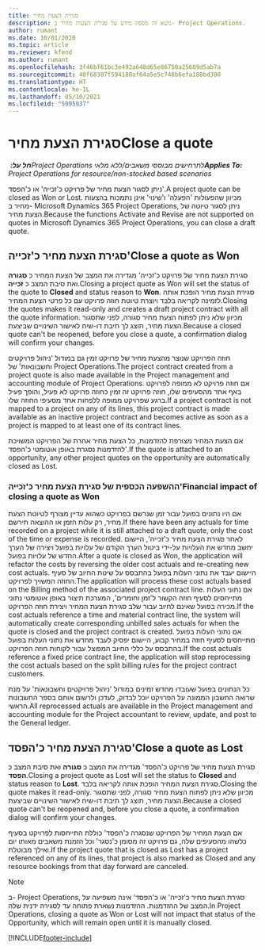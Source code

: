 ```yaml
---
title: סגירת הצעת מחיר
description: נושא זה מספק מידע על סגירת הצעות מחיר ב- Project Operations.
author: rumant
ms.date: 10/01/2020
ms.topic: article
ms.reviewer: kfend
ms.author: rumant
ms.openlocfilehash: 3f46bf61bc3e492a648d65e86750a25609d5ab7a
ms.sourcegitcommit: 40f68387f594180af64a5e5c748b6efa188bd300
ms.translationtype: HT
ms.contentlocale: he-IL
ms.lasthandoff: 05/10/2021
ms.locfileid: "5995937"
---
```

# <a name="close-a-quote"></a><span data-ttu-id="ed3b5-103">סגירת הצעת מחיר</span><span class="sxs-lookup"><span data-stu-id="ed3b5-103">Close a quote</span></span>

<span data-ttu-id="ed3b5-104">_**חל על:** ‏Project Operations לתרחישים מבוססי משאבים/ללא מלאי_</span><span class="sxs-lookup"><span data-stu-id="ed3b5-104">_**Applies To:** Project Operations for resource/non-stocked based scenarios_</span></span>

<span data-ttu-id="ed3b5-105">ניתן לסגור הצעת מחיר של פרויקט כ'זכייה' או כ'הפסד'.</span><span class="sxs-lookup"><span data-stu-id="ed3b5-105">A project quote can be closed as Won or Lost.</span></span> <span data-ttu-id="ed3b5-106">מכיוון שהפעולות 'הפעלה' ו'שינוי' אינן נתמכות בהצעות מחיר ב- Microsoft Dynamics 365 Project Operations, ניתן לסגור טיוטה של הצעת מחיר.</span><span class="sxs-lookup"><span data-stu-id="ed3b5-106">Because the functions Activate and Revise are not supported on quotes in Microsoft Dynamics 365 Project Operations, you can close a draft quote.</span></span>

## <a name="close-a-quote-as-won"></a><span data-ttu-id="ed3b5-107">סגירת הצעת מחיר כ'זכייה'</span><span class="sxs-lookup"><span data-stu-id="ed3b5-107">Close a quote as Won</span></span>

<span data-ttu-id="ed3b5-108">סגירת הצעת מחיר של פרויקט כ'זכייה' מגדירה את המצב של הצעת המחיר כ **סגורה** ואת סיבת המצב כ **זכייה**.</span><span class="sxs-lookup"><span data-stu-id="ed3b5-108">Closing a project quote as Won will set the status of the quote to **Closed** and status reason to **Won**.</span></span> <span data-ttu-id="ed3b5-109">סגירת הצעת מחיר הופכת אותה לזמינה לקריאה בלבד ויוצרת טיוטת חוזה פרויקט עם כל פרטי הצעת המחיר.</span><span class="sxs-lookup"><span data-stu-id="ed3b5-109">Closing the quotes makes it read-only and creates a draft project contract with all the quote information.</span></span> <span data-ttu-id="ed3b5-110">מכיוון שלא ניתן לפתוח הצעת מחיר סגורה, לפני שתסגור הצעת מחיר, תוצג לך תיבת דו-שיח לאישור השינויים שביצעת.</span><span class="sxs-lookup"><span data-stu-id="ed3b5-110">Because a closed quote can't be reopened, before you close a quote, a confirmation dialog will confirm your changes.</span></span>

<span data-ttu-id="ed3b5-111">חוזה הפרויקט שנוצר מהצעת מחיר של פרויקט זמין גם במודול 'ניהול פרויקטים וחשבונאות' של Project Operations.</span><span class="sxs-lookup"><span data-stu-id="ed3b5-111">The project contract created from a project quote is also made available in the Project management and accounting module of Project Operations.</span></span> <span data-ttu-id="ed3b5-112">אם חוזה פרויקט לא ממופה לפרויקט באף אחד מהסעיפים שלו, חוזה פרויקט זה זמין כחוזה פרויקט לא פעיל, והופך פעיל ברגע שפרויקט ממופה ללפחות אחד מסעיפי החוזה שלו.</span><span class="sxs-lookup"><span data-stu-id="ed3b5-112">If a project contract is not mapped to a project on any of its lines, this project contract is made available as an inactive project contract and becomes active as soon as a project is mapped to at least one of its contract lines.</span></span>

<span data-ttu-id="ed3b5-113">אם הצעת המחיר מצורפת להזדמנות, כל הצעת מחיר אחרת של הפרויקט המשויכת להזדמנות נסגרת באופן אוטומטי כ'הפסד'.</span><span class="sxs-lookup"><span data-stu-id="ed3b5-113">If the quote is attached to an opportunity, any other project quotes on the opportunity are automatically closed as Lost.</span></span>

### <a name="financial-impact-of-closing-a-quote-as-won"></a><span data-ttu-id="ed3b5-114">ההשפעה הכספית של סגירת הצעת מחיר כ'זכייה'</span><span class="sxs-lookup"><span data-stu-id="ed3b5-114">Financial impact of closing a quote as Won</span></span>

<span data-ttu-id="ed3b5-115">אם היו נתונים בפועל עבור זמן שנרשם בפרויקט כשהוא עדיין מצורף לטיוטת הצעת מחיר, רק עלות הזמן או ההוצאה תירשם.</span><span class="sxs-lookup"><span data-stu-id="ed3b5-115">If there have been any actuals for time recorded on a project while it is still attached to a draft quote, only the cost of the time or expense is recorded.</span></span> <span data-ttu-id="ed3b5-116">לאחר סגירת הצעת מחיר כ'זכייה', היישום יחשב מחדש את העלויות על-ידי ביטול הערך הקודם של עלויות בפועל ויצירה של הערך החדש של עלויות בפועל.</span><span class="sxs-lookup"><span data-stu-id="ed3b5-116">After a quote is closed as Won, the application will refactor the costs by reversing the older cost actuals and re-creating new cost actuals.</span></span> <span data-ttu-id="ed3b5-117">היישום יעבד את נתוני העלות בפועל בהתבסס על שיטת החיוב של סעיף החוזה המשויך לפרויקט.</span><span class="sxs-lookup"><span data-stu-id="ed3b5-117">The application will process these cost actuals based on the Billing method of the associated project contract line.</span></span> <span data-ttu-id="ed3b5-118">אם נתוני העלות מתייחסים לסעיף חוזה הקשור ל'זמן וחומרים', המערכת תיצור באופן אוטומטי נתוני מכירה בפועל שאינם לחיוב עבור שלב סגירת הצעת המחיר ויצירת חוזה הפרויקט.</span><span class="sxs-lookup"><span data-stu-id="ed3b5-118">If the cost actuals reference a time and material contract line, the system will automatically create corresponding unbilled sales actuals for when the quote is closed and the project contract is created.</span></span> <span data-ttu-id="ed3b5-119">אם נתוני העלות בפועל מתייחסים לסעיף חוזה במחיר קבוע, היישום יפסיק לעבד מחדש את נתוני העלות בפועל בהתבסס על כללי החיוב המפוצל עבור לקוחות חוזה הפרויקט.</span><span class="sxs-lookup"><span data-stu-id="ed3b5-119">If the cost actuals reference a fixed price contract line, the application will stop reprocessing the cost actuals based on the split billing rules for the project contract customers.</span></span>

<span data-ttu-id="ed3b5-120">כל הנתונים בפועל‬ שעובדו מחדש זמינים במודול 'ניהול פרויקטים וחשבונאות' על מנת שרואה החשבון הממונה על הפרויקט יוכל לבדוק, לעדכן ולרשום אותם בספר החשבונות הראשי.</span><span class="sxs-lookup"><span data-stu-id="ed3b5-120">All reprocessed actuals are available in the Project management and accounting module for the Project accountant to review, update, and post to the General ledger.</span></span> 

## <a name="close-a-quote-as-lost"></a><span data-ttu-id="ed3b5-121">סגירת הצעת מחיר כ'הפסד'</span><span class="sxs-lookup"><span data-stu-id="ed3b5-121">Close a quote as Lost</span></span>

<span data-ttu-id="ed3b5-122">סגירת הצעת מחיר של פרויקט כ'הפסד' מגדירה את המצב כ **סגורה** ואת סיבת המצב כ **הפסד**.</span><span class="sxs-lookup"><span data-stu-id="ed3b5-122">Closing a project quote as Lost will set the status to **Closed** and status reason to **Lost**.</span></span> <span data-ttu-id="ed3b5-123">סגירת הצעת המחיר הופכת אותה לקריאה בלבד.</span><span class="sxs-lookup"><span data-stu-id="ed3b5-123">Closing the quote makes it read-only.</span></span> <span data-ttu-id="ed3b5-124">מכיוון שלא ניתן לפתוח הצעת מחיר סגורה, לפני שתסגור הצעת מחיר, תוצג לך תיבת דו-שיח לאישור השינויים שביצעת.</span><span class="sxs-lookup"><span data-stu-id="ed3b5-124">Because a closed quote can't be reopened and, before you close a quote, a confirmation dialog will confirm your changes.</span></span>

<span data-ttu-id="ed3b5-125">אם הצעת המחיר של הפרויקט שנסגרה כ'הפסד' כוללת התייחסות לפרויקט בסעיף כלשהו מהסעיפים שלה, גם פרויקט זה מסומן כ'נסגר' וכל הזמנת משאבים מאותו יום ואילך מבוטלת.</span><span class="sxs-lookup"><span data-stu-id="ed3b5-125">If the project quote that is closed as Lost has a project referenced on any of its lines, that project is also marked as Closed and any resource bookings from that day forward are canceled.</span></span>

> [!NOTE]
> <span data-ttu-id="ed3b5-126">ב- Project Operations, סגירת הצעת מחיר כ'זכייה' או כ'הפסד' אינה משפיעה על המצב של ההזדמנות. ההזדמנות נשארת פתוחה עד לסגירה ידנית שלה.</span><span class="sxs-lookup"><span data-stu-id="ed3b5-126">In Project Operations, closing a quote as Won or Lost will not impact that status of the Opportunity, which will remain open until it is manually closed.</span></span>


[!INCLUDE[footer-include](../includes/footer-banner.md)]